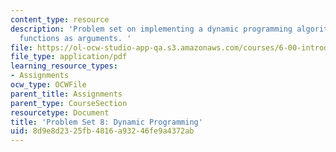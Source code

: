 ```yaml
---
content_type: resource
description: 'Problem set on implementing a dynamic programming algorithm and passing
  functions as arguments. '
file: https://ol-ocw-studio-app-qa.s3.amazonaws.com/courses/6-00-introduction-to-computer-science-and-programming-fall-2008/8d9e8d2325fb4816a93246fe9a4372ab_pset8.pdf
file_type: application/pdf
learning_resource_types:
- Assignments
ocw_type: OCWFile
parent_title: Assignments
parent_type: CourseSection
resourcetype: Document
title: 'Problem Set 8: Dynamic Programming'
uid: 8d9e8d23-25fb-4816-a932-46fe9a4372ab
---
```


